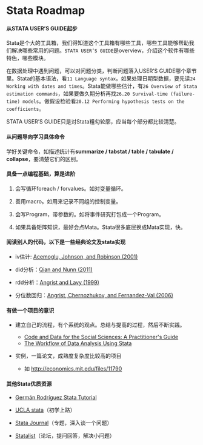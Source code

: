 # Stata Roadmap

####	从STATA USER’S GUIDE起步

Stata是个大的工具箱，我们得知道这个工具箱有哪些工具，哪些工具能够帮助我们解决哪些常用的问题。`STATA USER’S GUIDE`是overview，介绍这个软件有哪些特色，哪些模块。


在数据处理中遇到问题，可以对问题分类，判断问题落入USER’S GUIDE哪个章节里。Stata的基本语法，看`11 Language syntax`。如果处理日期型数据，要先读`24 Working with dates and times`。Stata能做哪些估计，有`26 Overview of Stata estimation commands`，如果要做久期分析再找`26.20 Survival-time (failure-time) models`。做假设检验看`20.12 Performing hypothesis tests on the coefficients`。


STATA USER’S GUIDE只是对Stata粗勾轮廓，应当每个部分都比较清楚。

####	从问题导向学习具体命令

学好关键命令，如描述统计有**summarize / tabstat / table / tabulate / collapse**，要清楚它们的区别。

####	具备一点编程基础，算是进阶

1. 会写循环foreach / forvalues。如对变量循环。

2. 善用macro。如用来记录不同组的控制变量。

3. 会写Program，带参数的。如将事件研究打包成一个Program。

4. 如果具备矩阵知识，最好会点Mata。Stata很多底层换成Mata实现，快。

####	阅读别人的代码，以下是一些经典论文及stata实现

- iv估计: [Acemoglu, Johnson, and Robinson (2001)](http://economics.mit.edu/faculty/acemoglu/data/ajr2001)

- did分析：[Qian and Nunn (2011)](http://aida.wss.yale.edu/~nq3/NANCYS_Yale_Website/resources/papers/NUNN_QIAN_QJE_2011_REPLICATION_FILES.zip)

- rdd分析：[Angrist and Lavy (1999)](http://economics.mit.edu/faculty/angrist/data1/data/anglavy99)

- 分位数回归：[Angrist, Chernozhukov, and Fernandez-Val (2006)](http://economics.mit.edu/faculty/angrist/data1/data/angchefer06)

####	有做一个项目的意识

- 建立自己的流程，有个系统的观点。总结与提高的过程，然后不断实践。
    + [Code and Data for the Social Sciences: A Practitioner's Guide](http://web.stanford.edu/~gentzkow/research/CodeAndData.xhtml#magicparlabel-20)
    + [The Workflow of Data Analysis Using Stata](http://www.stata.com/bookstore/workflow-data-analysis-stata/)


- 实例，一篇论文，成熟度复杂度比较高的项目
    + 如 http://economics.mit.edu/files/11790

####	其他Stata优质资源

- [Germán Rodríguez Stata Tutorial](http://data.princeton.edu/stata/)

- [UCLA stata](http://statistics.ats.ucla.edu/stat/stata/)（初学上路） 

- [Stata Journal](http://www.stata-journal.com)（专题，深入谈一个问题） 

- [Statalist](http://www.statalist.org/forums/)（论坛，提问回答，解决小问题） 


